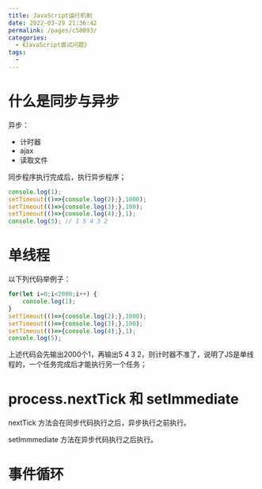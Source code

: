 ```yaml
---
title: JavaScript运行机制
date: 2022-03-29 21:36:42
permalink: /pages/c50093/
categories:
  - 《JavaScript面试问题》
tags:
  - 
---
```


# 什么是同步与异步

异步：
- 计时器
- ajax
- 读取文件

同步程序执行完成后，执行异步程序；

```js
console.log(1);
setTimeout(()=>{console.log(2);},1000);
setTimeout(()=>{console.log(3);},100);
setTimeout(()=>{console.log(4);},1);
console.log(5); // 1 5 4 3 2
```

# 单线程

以下列代码举例子：

```js
for(let i=0;i<2000;i++) {
    console.log(1);
}
setTimeout(()=>{console.log(2);},1000);
setTimeout(()=>{console.log(3);},100);
setTimeout(()=>{console.log(4);},1);
console.log(5);
```

上述代码会先输出2000个1，再输出5 4 3 2，则计时器不准了，说明了JS是单线程的，一个任务完成后才能执行另一个任务；

# process.nextTick 和 setImmediate

nextTick 方法会在同步代码执行之后，异步执行之前执行。

setImmmediate 方法在异步代码执行之后执行。

# 事件循环

